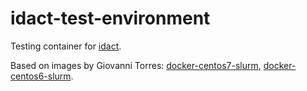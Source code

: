 # idact-test-environment
Testing container for [idact](https://github.com/garstka/idact).

Based on images by Giovanni Torres:
[docker-centos7-slurm](https://github.com/giovtorres/docker-centos7-slurm),
[docker-centos6-slurm](https://github.com/giovtorres/docker-centos6-slurm).